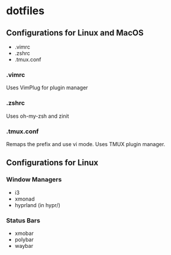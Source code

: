 # dotfiles

## Configurations for Linux and MacOS

* .vimrc
* .zshrc
* .tmux.conf

### .vimrc

Uses VimPlug for plugin manager

### .zshrc

Uses oh-my-zsh and zinit

### .tmux.conf

Remaps the prefix and use vi mode. Uses TMUX plugin manager. 

## Configurations for Linux

### Window Managers
* i3
* xmonad
* hyprland (in hypr/)

### Status Bars
* xmobar
* polybar
* waybar

 
